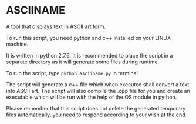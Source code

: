# ASCIINAME
A tool that displays text in ASCII art form.

To run this script, you need python and c++ installed on your LINUX machine.

It is written in python 2.7.6. It is recommended to place the script in a separate directory as it will generate some files during runtime.

To run the script, type `python asciiname.py` in terminal

The script will generate a c++ file which when executed shall convert a text into ASCII art. The script will also compile the .cpp file for you and create an executable which will be run with the help of the OS module in python.

Please remember that this  script does not delete the generated temporary files automatically, you need to respond according to your wish at the end.
